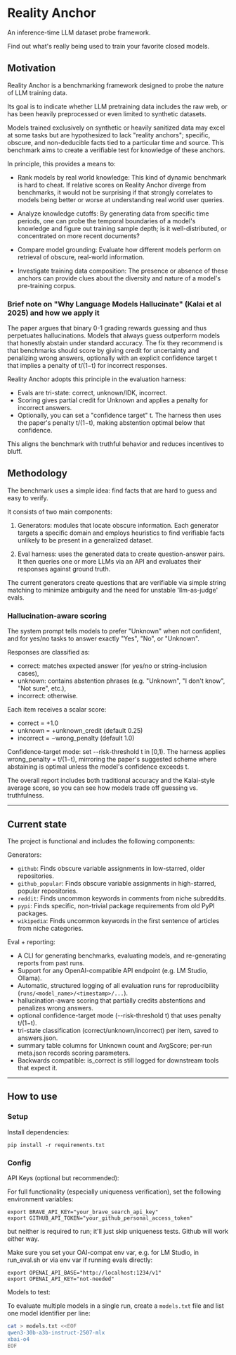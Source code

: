 # Reality Anchor

An inference-time LLM dataset probe framework.

Find out what's really being used to train your favorite closed models.


## Motivation

Reality Anchor is a benchmarking framework designed to probe the nature of LLM training data.

Its goal is to indicate whether LLM pretraining data includes the raw web, or has been heavily preprocessed or even limited to synthetic datasets.

Models trained exclusively on synthetic or heavily sanitized data may excel at some tasks but are hypothesized to lack "reality anchors"; specific, obscure, and non-deducible facts tied to a particular time and source. This benchmark aims to create a verifiable test for knowledge of these anchors.

In principle, this provides a means to:

- Rank models by real world knowledge: This kind of dynamic benchmark is hard to cheat. If relative scores on Reality Anchor diverge from benchmarks, it would not be surprising if that strongly correlates to models being better or worse at understanding real world user queries.

- Analyze knowledge cutoffs: By generating data from specific time periods, one can probe the temporal boundaries of a model's knowledge and figure out training sample depth; is it well-distributed, or concentrated on more recent documents?

- Compare model grounding: Evaluate how different models perform on retrieval of obscure, real-world information.

- Investigate training data composition: The presence or absence of these anchors can provide clues about the diversity and nature of a model's pre-training corpus.

### Brief note on "Why Language Models Hallucinate" (Kalai et al 2025) and how we apply it

The paper argues that binary 0-1 grading rewards guessing and thus perpetuates hallucinations. Models that always guess outperform models that honestly abstain under standard accuracy. The fix they recommend is that benchmarks should score by giving credit for uncertainty and penalizing wrong answers, optionally with an explicit confidence target t that implies a penalty of t/(1−t) for incorrect responses.

Reality Anchor adopts this principle in the evaluation harness:

- Evals are tri-state: correct, unknown/IDK, incorrect.
- Scoring gives partial credit for Unknown and applies a penalty for incorrect answers.
- Optionally, you can set a "confidence target" t. The harness then uses the paper's penalty t/(1−t), making abstention optimal below that confidence.

This aligns the benchmark with truthful behavior and reduces incentives to bluff.


## Methodology

The benchmark uses a simple idea: find facts that are hard to guess and easy to verify.

It consists of two main components:

1. Generators: modules that locate obscure information. Each generator targets a specific domain and employs heuristics to find verifiable facts unlikely to be present in a generalized dataset.

2. Eval harness: uses the generated data to create question-answer pairs. It then queries one or more LLMs via an API and evaluates their responses against ground truth.

The current generators create questions that are verifiable via simple string matching to minimize ambiguity and the need for unstable 'llm-as-judge' evals.

### Hallucination-aware scoring

The system prompt tells models to prefer "Unknown" when not confident, and for yes/no tasks to answer exactly "Yes", "No", or "Unknown".

Responses are classified as:

  - correct: matches expected answer (for yes/no or string-inclusion cases),
  - unknown: contains abstention phrases (e.g. "Unknown", "I don't know", "Not sure", etc.),
  - incorrect: otherwise.

Each item receives a scalar score:

  - correct = +1.0
  - unknown = +unknown_credit (default 0.25)
  - incorrect = −wrong_penalty (default 1.0)

Confidence-target mode: set --risk-threshold t in [0,1). The harness applies wrong_penalty = t/(1−t), mirroring the paper's suggested scheme where abstaining is optimal unless the model's confidence exceeds t.

The overall report includes both traditional accuracy and the Kalai-style average score, so you can see how models trade off guessing vs. truthfulness.


---

## Current state

The project is functional and includes the following components:

Generators:
 - `github`: Finds obscure variable assignments in low-starred, older repositories.
 - `github_popular`: Finds obscure variable assignments in high-starred, popular repositories.
 - `reddit`: Finds uncommon keywords in comments from niche subreddits.
 - `pypi`: Finds specific, non-trivial package requirements from old PyPI packages.
 - `wikipedia`: Finds uncommon keywords in the first sentence of articles from niche categories.

Eval + reporting:
 - A CLI for generating benchmarks, evaluating models, and re-generating reports from past runs.
 - Support for any OpenAI-compatible API endpoint (e.g. LM Studio, Ollama).
 - Automatic, structured logging of all evaluation runs for reproducibility (`runs/<model_name>/<timestamp>/...`).
 - hallucination-aware scoring that partially credits abstentions and penalizes wrong answers.
 - optional confidence-target mode (--risk-threshold t) that uses penalty t/(1−t).
 - tri-state classification (correct/unknown/incorrect) per item, saved to answers.json.
 - summary table columns for Unknown count and AvgScore; per-run meta.json records scoring parameters.
 - Backwards compatible: is_correct is still logged for downstream tools that expect it.

---

## How to use

### Setup

Install dependencies:

    pip install -r requirements.txt

### Config

API Keys (optional but recommended):

For full functionality (especially uniqueness verification), set the following environment variables:

    export BRAVE_API_KEY="your_brave_search_api_key"
    export GITHUB_API_TOKEN="your_github_personal_access_token"

but neither is required to run; it'll just skip uniqueness tests. Github will work either way.

Make sure you set your OAI-compat env var, e.g. for LM Studio, in run_eval.sh or via env var if running evals directly:

    export OPENAI_API_BASE="http://localhost:1234/v1"
    export OPENAI_API_KEY="not-needed"

Models to test:

To evaluate multiple models in a single run, create a `models.txt` file and list one model identifier per line:

```bash
cat > models.txt <<EOF
qwen3-30b-a3b-instruct-2507-mlx
xbai-o4
EOF